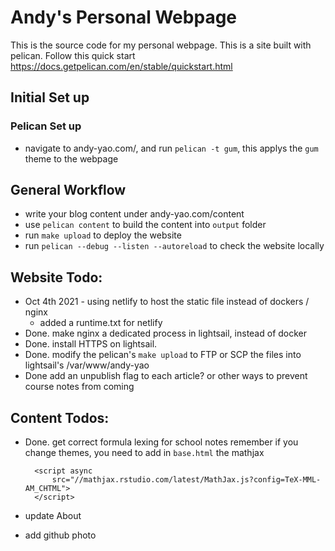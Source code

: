 # Andy's Personal Webpage

This is the source code for my personal webpage. This is a site built with pelican. Follow this quick start https://docs.getpelican.com/en/stable/quickstart.html


## Initial Set up

### Pelican Set up
- navigate to andy-yao.com/, and run `pelican -t gum`, this applys the `gum` theme to the webpage

## General Workflow
- write your blog content under andy-yao.com/content
- use `pelican content` to build the content into `output` folder
- run `make upload` to deploy the website
- run `pelican --debug --listen --autoreload` to check the website locally

## Website Todo:
- Oct 4th 2021 - using netlify to host the static file instead of dockers / nginx
    - added a runtime.txt for netlify
- Done. make nginx a dedicated process in lightsail, instead of docker
- Done. install HTTPS on lightsail.
- Done. modify the pelican's `make upload` to FTP or SCP the files into lightsail's /var/www/andy-yao
- Done add an unpublish flag to each article? or other ways to prevent course notes from coming

## Content Todos:
- Done. get correct formula lexing for school notes
    remember if you change themes, you need to add in `base.html` the mathjax


        <script async
            src="//mathjax.rstudio.com/latest/MathJax.js?config=TeX-MML-AM_CHTML">
        </script>

- update About
- add github photo

